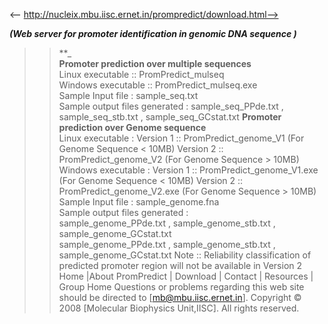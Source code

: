 <-- http://nucleix.mbu.iisc.ernet.in/prompredict/download.html-->

**_(Web server for promoter identification in genomic DNA sequence )_**
> > **_  
>> **Promoter prediction over multiple sequences**  
Linux executable :: PromPredict_mulseq  
Windows executable :: PromPredict_mulseq.exe  
Sample Input file : sample_seq.txt  
Sample output files generated : 
sample_seq_PPde.txt , sample_seq_stb.txt , sample_seq_GCstat.txt
>> **Promoter prediction over Genome sequence**  
Linux executable : 
Version 1 :: PromPredict_genome_V1 (For Genome Sequence < 10MB) 
Version 2 :: PromPredict_genome_V2 (For Genome Sequence > 10MB)  
Windows executable : 
Version 1 :: PromPredict_genome_V1.exe (For Genome Sequence < 10MB) 
Version 2 :: PromPredict_genome_V2.exe (For Genome Sequence > 10MB)  
Sample Input file : sample_genome.fna  
Sample output files generated :  
sample_genome_PPde.txt , sample_genome_stb.txt , sample_genome_GCstat.txt  
sample_genome_PPde.txt , sample_genome_stb.txt , sample_genome_GCstat.txt
Note :: Reliability classification of predicted promoter region will not be available in Version 2
Home |About PromPredict | Download | Contact | Resources | Group Home
Questions or problems regarding this web site should be directed to [mb@mbu.iisc.ernet.in]. 
Copyright © 2008 [Molecular Biophysics Unit,IISC]. All rights reserved.  